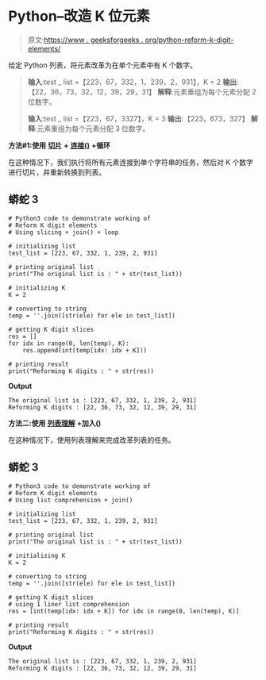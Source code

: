 # Python–改造 K 位元素

> 原文:[https://www . geeksforgeeks . org/python-reform-k-digit-elements/](https://www.geeksforgeeks.org/python-reform-k-digit-elements/)

给定 Python 列表，将元素改革为在单个元素中有 K 个数字。

> **输入**:test _ list =【223，67，332，1，239，2，931】，K = 2
> **输出**:【22，36，73，32，12，39，29，31】
> **解释**:元素重组为每个元素分配 2 位数字。
> 
> **输入**:test _ list =【223，67，3327】，K = 3
> **输出**:【223，673，327】
> **解释**:元素重组为每个元素分配 3 位数字。

**方法#1:使用** [**切片**](https://www.geeksforgeeks.org/string-slicing-in-python/) **+** [**连接()**](https://www.geeksforgeeks.org/join-function-python/) **+循环**

在这种情况下，我们执行将所有元素连接到单个字符串的任务，然后对 K 个数字进行切片，并重新转换到列表。

## 蟒蛇 3

```
# Python3 code to demonstrate working of
# Reform K digit elements
# Using slicing + join() + loop

# initializing list
test_list = [223, 67, 332, 1, 239, 2, 931]

# printing original list
print("The original list is : " + str(test_list))

# initializing K
K = 2

# converting to string
temp = ''.join([str(ele) for ele in test_list])

# getting K digit slices
res = []
for idx in range(0, len(temp), K):
    res.append(int(temp[idx: idx + K]))

# printing result
print("Reforming K digits : " + str(res))
```

**Output**

```
The original list is : [223, 67, 332, 1, 239, 2, 931]
Reforming K digits : [22, 36, 73, 32, 12, 39, 29, 31]

```

**方法二:使用** [**列表理解**](https://www.geeksforgeeks.org/python-list-comprehension-and-slicing/) **+加入()**

在这种情况下，使用列表理解来完成改革列表的任务。

## 蟒蛇 3

```
# Python3 code to demonstrate working of
# Reform K digit elements
# Using list comprehension + join()

# initializing list
test_list = [223, 67, 332, 1, 239, 2, 931]

# printing original list
print("The original list is : " + str(test_list))

# initializing K
K = 2

# converting to string
temp = ''.join([str(ele) for ele in test_list])

# getting K digit slices
# using 1 liner list comprehension
res = [int(temp[idx: idx + K]) for idx in range(0, len(temp), K)]

# printing result
print("Reforming K digits : " + str(res))
```

**Output**

```
The original list is : [223, 67, 332, 1, 239, 2, 931]
Reforming K digits : [22, 36, 73, 32, 12, 39, 29, 31]

```